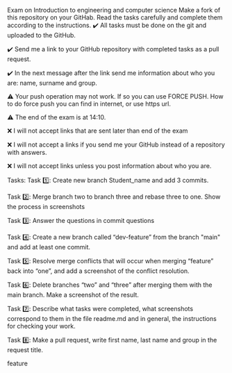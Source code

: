 Exam on Introduction to engineering and computer science
Make a fork of this repository on your GitHab. Read the tasks carefully and complete them according to the instructions.
✔️ All tasks must be done on the git and uploaded to the GitHub.

✔️ Send me a link to your GitHub repository with completed tasks as a pull request.

✔️ In the next message after the link send me information about who you are: name, surname and group.

⚠️ Your push operation may not work. If so you can use FORCE PUSH. How to do force push you can find in internet, or use https url.

⚠️ The end of the exam is at 14:10.

❌ I will not accept links that are sent later than end of the exam

❌ I will not accept a links if you send me your GitHub instead of a repository with answers.

❌ I will not accept links unless you post information about who you are.

Tasks:
Task 1️⃣: Create new branch Student_name and add 3 commits.

Task 2️⃣: Merge branch two to branch three and rebase three to one. Show the process in screenshots

Task 3️⃣: Answer the questions in commit questions

Task 4️⃣: Create a new branch called “dev-feature” from the branch "main" and add at least one commit.

Task 5️⃣: Resolve merge conflicts that will occur when merging “feature” back into “one”, and add a screenshot of the conflict resolution.

Task 6️⃣: Delete branches “two” and “three” after merging them with the main branch. Make a screenshot of the result.

Task 7️⃣: Describe what tasks were completed, what screenshots correspond to them in the file readme.md and in general, the instructions for checking your work.

Task 8️⃣: Make a pull request, write first name, last name and group in the request title.
 

feature


